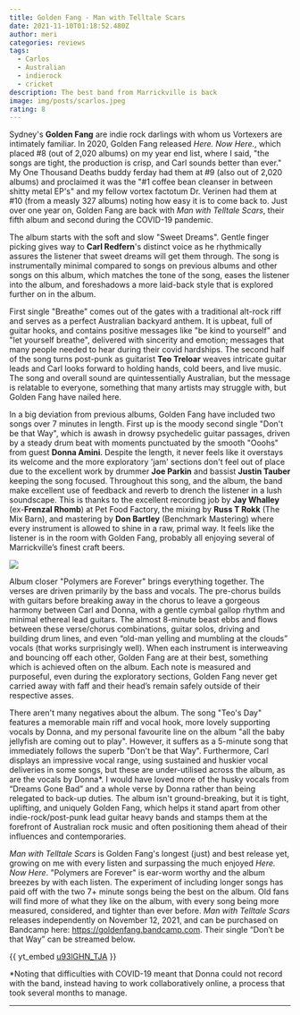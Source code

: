 ```yaml
---
title: Golden Fang - Man with Telltale Scars
date: 2021-11-10T01:18:52.480Z
author: meri
categories: reviews
tags:
  - Carlos
  - Australian
  - indierock
  - cricket
description: The best band from Marrickville is back
image: img/posts/scarlos.jpeg
rating: 8
---
```

Sydney's **Golden Fang** are indie rock darlings with whom us Vortexers are intimately familiar. In 2020, Golden Fang released *Here. Now Here.*, which placed #8 (out of 2,020 albums) on my year end list, where I said, "the songs are tight, the production is crisp, and Carl sounds better than ever." My One Thousand Deaths buddy ferday had them at #9 (also out of 2,020 albums) and proclaimed it was the "#1 coffee bean cleanser in between shitty metal EP's" and my fellow vortex factotum Dr. Verinen had them at #10 (from a measly 327 albums) noting how easy it is to come back to. Just over one year on, Golden Fang are back with *Man with Telltale Scars*, their fifth album and second during the COVID-19 pandemic.

The album starts with the soft and slow "Sweet Dreams". Gentle finger picking gives way to **Carl Redfern**'s distinct voice as he rhythmically assures the listener that sweet dreams will get them through. The song is instrumentally minimal compared to songs on previous albums and other songs on this album, which matches the tone of the song, eases the listener into the album, and foreshadows a more laid-back style that is explored further on in the album.

First single "Breathe" comes out of the gates with a traditional alt-rock riff and serves as a perfect Australian backyard anthem. It is upbeat, full of guitar hooks, and contains positive messages like "be kind to yourself" and "let yourself breathe", delivered with sincerity and emotion; messages that many people needed to hear during their covid hardships. The second half of the song turns post-punk as guitarist **Teo Treloar** weaves intricate guitar leads and Carl looks forward to holding hands, cold beers, and live music. The song and overall sound are quintessentially Australian, but the message is relatable to everyone, something that many artists may struggle with, but Golden Fang have nailed here.

In a big deviation from previous albums, Golden Fang have included two songs over 7 minutes in length. First up is the moody second single "Don't be that Way", which is awash in drowsy psychedelic guitar passages, driven by a steady drum beat with moments punctuated by the smooth "Ooohs" from guest **Donna Amini**. Despite the length, it never feels like it overstays its welcome and the more exploratory 'jam' sections don't feel out of place due to the excellent work by drummer **Joe Parkin** and bassist **Justin Tauber** keeping the song focused. Throughout this song, and the album, the band make excellent use of feedback and reverb to drench the listener in a lush soundscape. This is thanks to the excellent recording job by **Jay Whalley** (ex-**Frenzal Rhomb**) at Pet Food Factory, the mixing by **Russ T Rokk** (The Mix Barn), and mastering by **Don Bartley** (Benchmark Mastering) where every instrument is allowed to shine in a raw, primal way. It feels like the listener is in the room with Golden Fang, probably all enjoying several of Marrickville’s finest craft beers.

![](img/posts/bald.png)

Album closer "Polymers are Forever" brings everything together. The verses are driven primarily by the bass and vocals. The pre-chorus builds with guitars before breaking away in the chorus to leave a gorgeous harmony between Carl and Donna, with a gentle cymbal gallop rhythm and minimal ethereal lead guitars. The almost 8-minute beast ebbs and flows between these verse/chorus combinations, guitar solos, driving and building drum lines, and even “old-man yelling and mumbling at the clouds” vocals (that works surprisingly well). When each instrument is interweaving and bouncing off each other, Golden Fang are at their best, something which is achieved often on the album. Each note is measured and purposeful, even during the exploratory sections, Golden Fang never get carried away with faff and their head’s remain safely outside of their respective asses.

There aren't many negatives about the album. The song "Teo's Day" features a memorable main riff and vocal hook, more lovely supporting vocals by Donna, and my personal favourite line on the album "all the baby jellyfish are coming out to play". However, it suffers as a 5-minute song that immediately follows the superb "Don't be that Way". Furthermore, Carl displays an impressive vocal range, using sustained and huskier vocal deliveries in some songs, but these are under-utilised across the album, as are the vocals by Donna*. I would have loved more of the husky vocals from “Dreams Gone Bad” and a whole verse by Donna rather than being relegated to back-up duties[](#_ftn1). The album isn't ground-breaking, but it is tight, uplifting, and uniquely Golden Fang, which helps it stand apart from other indie-rock/post-punk lead guitar heavy bands and stamps them at the forefront of Australian rock music and often positioning them ahead of their influences and contemporaries.

*Man with Telltale Scars* is Golden Fang's longest (just) and best release yet, growing on me with every listen and surpassing the much enjoyed *Here. Now Here*. "Polymers are Forever" is ear-worm worthy and the album breezes by with each listen. The experiment of including longer songs has paid off with the two 7+ minute songs being the best on the album. Old fans will find more of what they like on the album, with every song being more measured, considered, and tighter than ever before. *Man with Telltale Scars* releases independently on November 12, 2021, and can be purchased on Bandcamp here: <https://goldenfang.bandcamp.com>. Their single “Don’t be that Way” can be streamed below.

{{ yt_embed [u93lGHN_TJA](https://www.youtube.com/embed/u93lGHN_TJA) }}

\*Noting that difficulties with COVID-19 meant that Donna could not record with the band, instead having to work collaboratively online, a process that took several months to manage.

- - -